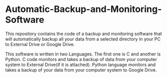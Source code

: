 # Automatic-Backup-and-Monitoring-Software
This repository contains the code of a backup and monitoring software that will automatically backup all your data from a selected directory in your PC to External Drive or Google Drive.

This software is written in two Languages. The first one is C and another is Python. 
C code monitors and takes a backup of data from your computer system to External Drive(if it is attached). Python language monitors and takes a backup of your data from your computer system to Google Drive.
